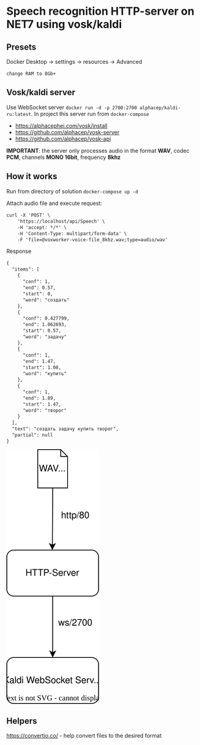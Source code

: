 # Speech recognition HTTP-server on NET7 using vosk/kaldi

## Presets
Docker Desktop -> settings -> resources -> Advanced

    change RAM to 8Gb+

## Vosk/kaldi server
Use WebSocket server `docker run -d -p 2700:2700 alphacep/kaldi-ru:latest`. In project this server run from `docker-compose`
- https://alphacephei.com/vosk/install
- https://github.com/alphacep/vosk-server
- https://github.com/alphacep/vosk-api

**IMPORTANT**: the server only processes audio in the format **WAV**, codec **PCM**, channels **MONO 16bit**, frequency **8khz**

## How it works
Run from directory of solution `docker-compose up -d`

Attach audio file and execute request: 
```
curl -X 'POST' \
	'https://localhost/api/Speech' \
	-H 'accept: */*' \
	-H 'Content-Type: multipart/form-data' \
	-F 'file=@voxworker-voice-file_8khz.wav;type=audio/wav'
```
Response
```
{
  "items": [
    {
      "conf": 1,
      "end": 0.57,
      "start": 0,
      "word": "создать"
    },
    {
      "conf": 0.427799,
      "end": 1.062693,
      "start": 0.57,
      "word": "задачу"
    },
    {
      "conf": 1,
      "end": 1.47,
      "start": 1.08,
      "word": "купить"
    },
    {
      "conf": 1,
      "end": 1.89,
      "start": 1.47,
      "word": "творог"
    }
  ],
  "text": "создать задачу купить творог",
  "partial": null
}
```

![](res/speech-recogn.svg)

## Helpers
https://convertio.co/ - help convert files to the desired format